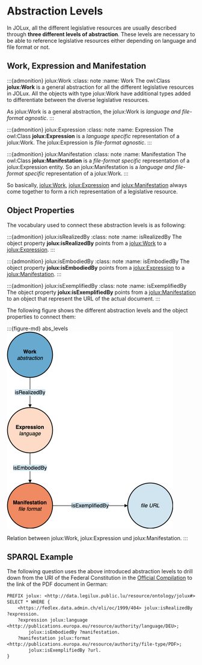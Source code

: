 # Abstraction Levels

In JOLux, all the different legislative resources are usually described through **three different levels of abstraction**. These levels are necessary to be able to reference legislative resources either depending on language and file format or not.

## Work, Expression and Manifestation

:::{admonition} jolux:Work
:class: note
:name: Work
The owl:Class **jolux:Work** is a general abstraction for all the different legislative resources in JOLux. All the objects with type jolux:Work have additional types added to differentiate between the diverse legislative resources. 

As jolux:Work is a general abstraction, the jolux:Work is *language and file-format agnostic*.
:::

:::{admonition} jolux:Expression
:class: note
:name: Expression
The owl:Class **jolux:Expression** is a *language specific* representation of a jolux:Work. The jolux:Expression is *file-format agnostic*.
:::

:::{admonition} jolux:Manifestation
:class: note
:name: Manifestation
The owl:Class **jolux:Manifestation** is a *file-format specific* representation of a jolux:Expression entity. So an jolux:Manifestation is a *language and file-format specific* representation of a jolux:Work.
:::

So basically, [jolux:Work](#Work), [jolux:Expression](#Expression) and [jolux:Manifestation](#Manifestation) always come together to form a rich representation of a legislative resource. 

## Object Properties

The vocabulary used to connect these abstraction levels is as following:

:::{admonition} jolux:isRealizedBy
:class: note
:name: isRealizedBy
The object property **jolux:isRealizedBy** points from a [jolux:Work](#Work) to a [jolux:Expression](#Expression).
:::

:::{admonition} jolux:isEmbodiedBy
:class: note
:name: isEmbodiedBy
The object property **jolux:isEmbodiedBy** points from a [jolux:Expression](#Expression) to a [jolux:Manifestation](#Manifestation).
:::

:::{admonition} jolux:isExemplifiedBy
:class: note
:name: isExemplifiedBy
The object property **jolux:isExemplifiedBy** points from a [jolux:Manifestation](#Manifestation) to an object that represent the URL of the actual document.
:::

The following figure shows the different abstraction levels and the object properties to connect them:

:::{figure-md} abs_levels
![](img/abstraction_levels.png)

Relation between jolux:Work, jolux:Expression und jolux:Manifestation.
:::

## SPARQL Example

The following question uses the above introduced abstraction levels to drill down from the URI of the Federal Constitution in the [Official Compilation](official_compilation.md) to the link of the PDF document in German:

```sparql
PREFIX jolux: <http://data.legilux.public.lu/resource/ontology/jolux#>
SELECT * WHERE {
    <https://fedlex.data.admin.ch/eli/oc/1999/404> jolux:isRealizedBy ?expression.
    ?expression jolux:language <http://publications.europa.eu/resource/authority/language/DEU>;
        jolux:isEmbodiedBy ?manifestation.
    ?manifestation jolux:format <http://publications.europa.eu/resource/authority/file-type/PDF>;
        jolux:isExemplifiedBy ?url.
}
```
